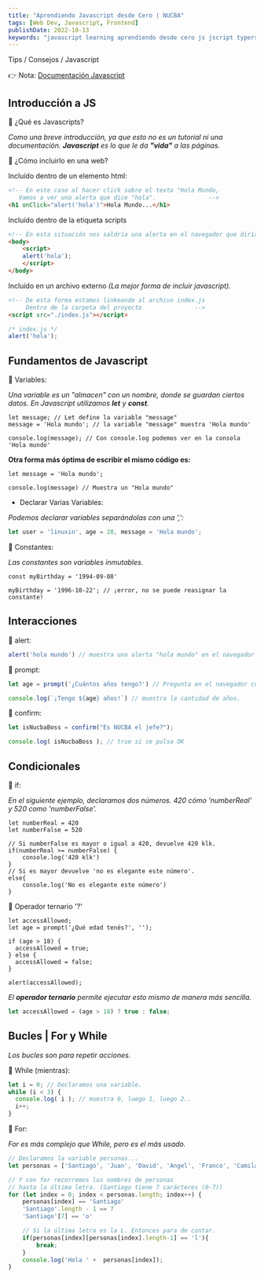```yaml
---
title: "Aprendiendo Javascript desde Cero | NUCBA"
tags: [Web Dev, Javascript, Frontend]
publishDate: 2022-10-13
keywords: "javascript learning aprendiendo desde cero js jscript typerscript react frontend learn web developer desarrollador desarrollo programador programar aprender reactjs tsx noob nuevo"
---
```


Tips / Consejos / Javascript

👉 Nota: [Documentación Javascript](https://es.javascript.info/)

## Introducción a JS

🔅 ¿Qué es Javascripts?

<i>Como una breve introducción, ya que esto no es un tutorial ni una documentación. __Javascript__ es lo que le da __"vida"__ a las páginas.</i>

🔅 ¿Cómo incluirlo en una web?

Incluído dentro de un elemento html:

~~~ html
<!-- En este caso al hacer click sobre el texto "Hola Mundo,
   Vamos a ver una alerta que dice "hola".               -->
<h1 onClick="alert('hola')">Hola Mundo...</h1>
~~~

Incluído dentro de la etiqueta scripts

~~~ html
<!-- En esta situación nos saldría una alerta en el navegador que diría "hola". -->
<body>
    <script>
    alert('hola');
    </script>
</body>
~~~

Incluído en un archivo externo <i>(La mejor forma de incluir javascript).</i>

~~~ html
<!-- De esta forma estamos linkeando al archivo index.js
     Dentro de la carpeta del proyecto               -->
<script src="./index.js"></script>
~~~

~~~ js
/* index.js */
alert('hola');
~~~


## Fundamentos de Javascript

🔅 Variables:

<i>Una variable es un "almacen" con un nombre, donde se guardan ciertos datos. En Javascript utilizamos __let__ y __const__.</i>

~~~ js/3
let message; // Let define la variable "message"
message = 'Hola mundo'; // la variable "message" muestra 'Hola mundo'

console.log(message); // Con console.log podemos ver en la consola 'Hola mundo'
~~~

__Otra forma más óptima de escribir el mismo código es:__
~~~ js/2
let message = 'Hola mundo';

console.log(message) // Muestra un "Hola mundo"
~~~

- Declarar Varias Variables: 

<i>Podemos declarar variables separándolas con una ',':</i>
~~~ js
let user = 'linuxin', age = 28, message = 'Hola mundo';
~~~

🔅 Constantes:

<i>Las constantes son variables inmutables.</i>

~~~ js/0/2
const myBirthday = '1994-09-08'

myBirthday = '1996-10-22'; // ¡error, no se puede reasignar la constante!
~~~


## Interacciones

🔅 alert:

~~~ js 
alert('hola mundo') // muestra una alerta "hola mundo" en el navegador
~~~

🔅 prompt:

~~~ js
let age = prompt('¿Cuántos años tengo?') // Pregunta en el navegador cuántos años tengo.

console.log(`¡Tengo ${age} años!`) // muestra la cantidad de años.
~~~

🔅 confirm:

~~~ js 
let isNucbaBoss = confirm("Es NUCBA el jefe?");

console.log( isNucbaBoss ); // true si se pulsa OK
~~~


## Condicionales

🔅 if:

<i>En el siguiente ejemplo, declaramos dos números. 420 cómo 'numberReal' y 520 como 'numberFalse'.</i>

~~~ js/5,9
let numberReal = 420
let numberFalse = 520

// Si numberFalse es mayor o igual a 420, devuelve 420 klk.
if(numberReal >= numberFalse) {
    console.log('420 klk')
}
// Si es mayor devuelve 'no es elegante este número'.
else{
    console.log('No es elegante este número')
}
~~~

🔅 Operador ternario '?'

~~~ js/3-7
let accessAllowed;
let age = prompt('¿Qué edad tenés?', '');

if (age > 18) {
  accessAllowed = true;
} else {
  accessAllowed = false;
}

alert(accessAllowed);
~~~

<i>El __operador ternario__ permite ejecutar esto mismo de manera más sencilla.</i>

~~~ js 
let accessAllowed = (age > 18) ? true : false;
~~~


## Bucles | For y While

<i>Los bucles son para repetir acciones.</i>

🔅 While (mientras):

~~~ js
let i = 0; // Declaramos una variable.
while (i < 3) { 
  console.log( i ); // muestra 0, luego 1, luego 2..
  i++;
}
~~~

🔅 For:

<i>For es más complejo que While, pero es el más usado. </i>

~~~ js 
// Declaramos la variable personas...
let personas = ['Santiago', 'Juan', 'David', 'Angel', 'Franco', 'Camila'];

// Y con for recorremos los nombres de personas
// hasta la última letra. (Santiago tiene 7 carácteres (0-7))
for (let index = 0; index < personas.length; index++) {
    personas[index] == 'Santiago'
    'Santiago'.length - 1 == 7
    'Santiago'[7] == 'o'

    // Si la última letra es la L. Entonces para de contar.
    if(personas[index][personas[index].length-1] == 'l'){
        break;
    }
    console.log('Hola ' +  personas[index]);
}
~~~
